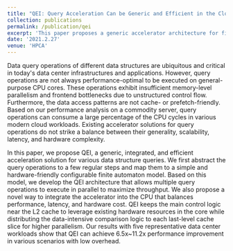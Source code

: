 ```yaml
---
title: "QEI: Query Acceleration Can be Generic and Efficient in the Cloud"
collection: publications
permalink: /publication/qei
excerpt: 'This paper proposes a generic accelerator architecture for fine-gained latency-sensitive queries in various data structures. It also proposes a hybrid scheme for the accelerator to be efficiently integrated into modern server CPU.'
date: '2021.2.27'
venue: 'HPCA'
---
```

Data query operations of different data structures are ubiquitous and critical in today's data center infrastructures and applications. 
However, query operations are not always performance-optimal to be executed on general-purpose CPU cores. 
These operations exhibit insufficient memory-level parallelism and frontend bottlenecks due to unstructured control flow. 
Furthermore, the data access patterns are not cache- or prefetch-friendly.
Based on our performance analysis on a commodity server, query operations can consume a large percentage of the CPU cycles in various modern cloud workloads. 
Existing accelerator solutions for query operations do not strike a balance between their generality, scalability, latency, and hardware complexity. 

In this paper, we propose QEI, a generic, integrated, and efficient acceleration solution for various data structure queries. 
We first abstract the query operations to a few regular steps and map them to a simple and hardware-friendly configurable finite automaton model. 
Based on this model, we develop the QEI architecture that allows multiple query operations to execute in parallel to maximize throughput. 
We also propose a novel way to integrate the accelerator into the CPU that balances performance, latency, and hardware cost.
QEI keeps the main control logic near the L2 cache to leverage existing hardware resources in the core while distributing the data-intensive comparison logic to each last-level cache slice for higher parallelism.
Our results with five representative data center workloads show that QEI can achieve 6.5x~11.2x performance improvement in various scenarios with low overhead. 

